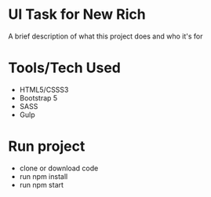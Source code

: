 # UI Task for New Rich

A brief description of what this project does and who it's for

# Tools/Tech Used
- HTML5/CSSS3
- Bootstrap 5
- SASS
- Gulp

# Run project
- clone or download code
- run npm install
- run npm start